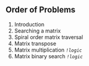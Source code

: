 ## Order of Problems

1. Introduction
2. Searching a matrix
3. Spiral order matrix traversal
4. Matrix transpose
5. Matrix multiplication   *`!logic`*
6. Matrix binary search   *`!logic`*

